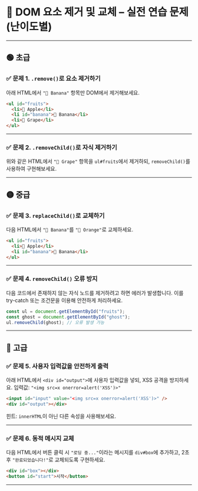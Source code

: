 # 🧪 DOM 요소 제거 및 교체 – 실전 연습 문제 (난이도별)

---

## 🟢 초급

### ✅ 문제 1. `.remove()`로 요소 제거하기

아래 HTML에서 `"🍌 Banana"` 항목만 DOM에서 제거해보세요.

```html
<ul id="fruits">
  <li>🍎 Apple</li>
  <li id="banana">🍌 Banana</li>
  <li>🍇 Grape</li>
</ul>
```

---

### ✅ 문제 2. `.removeChild()`로 자식 제거하기

위와 같은 HTML에서 `"🍇 Grape"` 항목을 `ul#fruits`에서 제거하되, `removeChild()`를 사용하여 구현해보세요.

---

## 🟡 중급

### ✅ 문제 3. `replaceChild()`로 교체하기

다음 HTML에서 `"🍌 Banana"`를 `"🍊 Orange"`로 교체하세요.

```html
<ul id="fruits">
  <li>🍎 Apple</li>
  <li id="banana">🍌 Banana</li>
</ul>
```

---

### ✅ 문제 4. `removeChild()` 오류 방지

다음 코드에서 존재하지 않는 자식 노드를 제거하려고 하면 에러가 발생합니다. 이를 try-catch 또는 조건문을 이용해 안전하게 처리하세요.

```js
const ul = document.getElementById("fruits");
const ghost = document.getElementById("ghost");
ul.removeChild(ghost); // 오류 발생 가능
```

---

## 🔴 고급

### ✅ 문제 5. 사용자 입력값을 안전하게 출력

아래 HTML에서 `<div id="output">`에 사용자 입력값을 넣되, XSS 공격을 방지하세요. 입력값: `"<img src=x onerror=alert('XSS')>"`

```html
<input id="input" value="<img src=x onerror=alert('XSS')>" />
<div id="output"></div>
```

힌트: `innerHTML`이 아닌 다른 속성을 사용해보세요.

---

### ✅ 문제 6. 동적 메시지 교체

다음 HTML에서 버튼 클릭 시 `"로딩 중..."`이라는 메시지를 `div#box`에 추가하고, 2초 후 `"완료되었습니다!"`로 교체되도록 구현하세요.

```html
<div id="box"></div>
<button id="start">시작</button>
```

---
